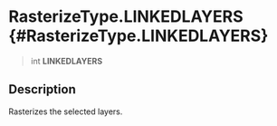 RasterizeType.LINKEDLAYERS {#RasterizeType.LINKEDLAYERS}
==========================

> int **LINKEDLAYERS**

Description
-----------

Rasterizes the selected layers.
